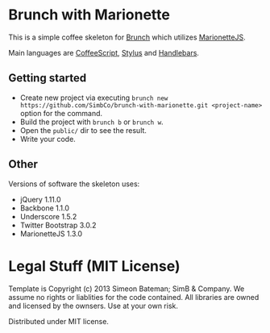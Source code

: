 # Brunch with Marionette
This is a simple coffee skeleton for [Brunch](http://brunch.io/) which utilizes [MarionetteJS](http://marionettejs.com/).

Main languages are [CoffeeScript](http://coffeescript.org/),
[Stylus](http://learnboost.github.com/stylus/) and
[Handlebars](http://handlebarsjs.com/).

## Getting started
* Create new project via executing `brunch new https://github.com/SimbCo/brunch-with-marionette.git <project-name>` option for the command.
* Build the project with `brunch b` or `brunch w`.
* Open the `public/` dir to see the result.
* Write your code.

## Other
Versions of software the skeleton uses:

* jQuery 1.11.0
* Backbone 1.1.0
* Underscore 1.5.2
* Twitter Bootstrap 3.0.2
* MarionetteJS 1.3.0

# Legal Stuff (MIT License)
Template is Copyright (c) 2013 Simeon Bateman; SimB & Company.  We assume no rights or liablities for the code contained.  All libraries are owned and licensed by the ownsers.  Use at your own risk.

Distributed under MIT license.
